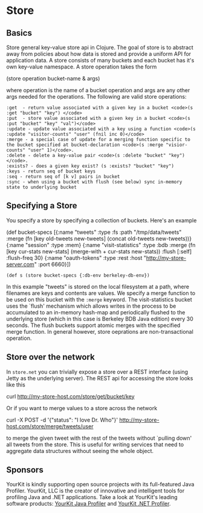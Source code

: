 # Store 

## Basics

Store general key-value store api in Clojure. The goal of store is to abstract away from policies about how data is stored and provide a uniform API for application data. A store consists of many buckets and each bucket has it's own key-value namespace. A store operation takes the form 

  (store operation bucket-name & args)

where operation is the name of a bucket operation and args are any other args needed for the operations. The following are valid store operations:

    :get  - return value associated with a given key in a bucket <code>(s :get "bucket" "key") </code>
    :put  - store value associated with a given key in a bucket <code>(s :put "bucket" "key" "val")</code> 
    :update - update value associated with a key using a function <code>(s :update "visitor-counts" "user" (fnil inc 0)</code>
    :merge - a special case of update for a merging function specific to the bucket specified at bucket-declaration <code>(s :merge "visior-counts" "user" 1)</code>.  
    :delete - delete a key-value pair <code>(s :delete "bucket" "key")</code>.
    :exists? - does a given key exist? (s :exists? "bucket" "key")
    :keys - return seq of bucket keys
    :seq - return seq of [k v] pairs in bucket
    :sync - when using a bucket with flush (see below) sync in-memory state to underlying bucket
   
## Specifying a Store

You specify a store by specifying a collection of buckets. Here's an example

  (def bucket-specs
    [{:name "tweets"
      :type :fs
      :path "/tmp/data/tweets"
      :merge (fn [key old-tweets new-tweets] (concat old-tweets new-tweets))}
     {:name "session"
      :type :mem}
     {:name "visit-statistics"
      :type :bdb
      :merge (fn [key cur-stats new-stats] (merge-with + cur-stats new-stats))
      :flush [:self]
      :flush-freq 30}
     {:name "oauth-tokens"
      :type :rest
      :host "http://my-store-server.com"
      :port 6660}])

    (def s (store bucket-specs {:db-env berkeley-db-env})

In this example "tweets" is stored on the local filesystem at a path, where filenames are keys and contents are values. We specify a merge function to be used on this bucket with the <code>:merge</code> keyword. The visit-statistics bucket uses the `flush' mechanism which allows writes in the process to be accumulated to an in-memory hash-map and periodically flushed to the underlying store (which in this case is Berkeley BDB Java edition) every 30 seconds. The flush buckets support atomic merges with the specified merge function. In general however, store oeprations are  non-transactional operation.

##  Store over the network

In <code>store.net</code> you can trivially expose a store over a REST interface (using Jetty as the underlying server). The REST api for accessing the store looks like this

   curl http://my-store-host.com/store/get/bucket/key

Or if you want to merge values to a store across the network 

   curl -X POST -d '{"status": "I love Dr. Who"}' http://my-store-host.com/store/merge/tweets/user

to merge the given tweet with the rest of the tweets without `pulling down' all tweets from the store. This is useful for writing services that need to aggregate data structures without seeing the whole object. 



## Sponsors

YourKit is kindly supporting open source projects with its full-featured Java Profiler.
YourKit, LLC is the creator of innovative and intelligent tools for profiling
Java and .NET applications. Take a look at YourKit's leading software products:
[YourKit Java Profiler](http://www.yourkit.com/java/profiler/index.jsp) and
[YourKit .NET Profiler](http://www.yourkit.com/.net/profiler/index.jsp).